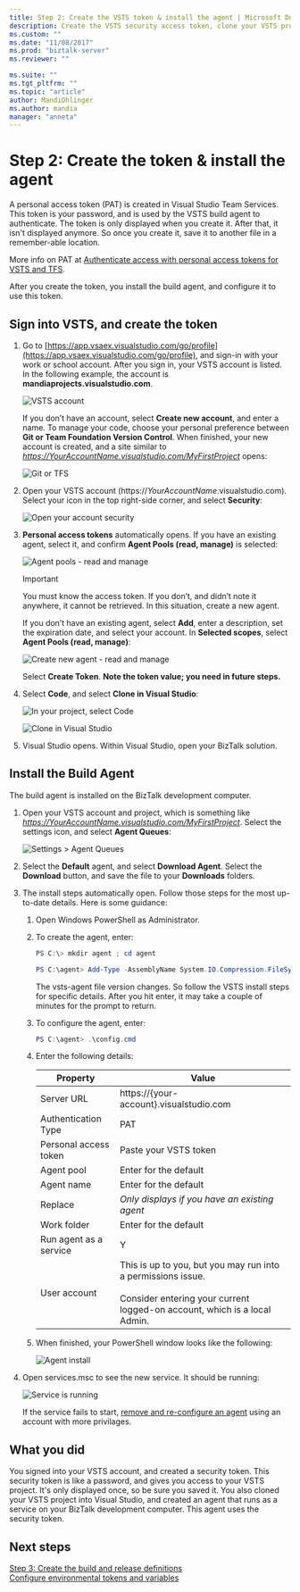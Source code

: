 ```yaml
---
title: Step 2: Create the VSTS token & install the agent | Microsoft Docs
description: Create the VSTS security access token, clone your VSTS project into Visual Studio, and install the build agent to automate deployment of your BizTalk Server projects
ms.custom: ""
ms.date: "11/08/2017"
ms.prod: "biztalk-server"
ms.reviewer: ""

ms.suite: ""
ms.tgt_pltfrm: ""
ms.topic: "article"
author: MandiOhlinger
ms.author: mandia
manager: "anneta"
---
```


# Step 2: Create the token & install the agent

A personal access token (PAT) is created in Visual Studio Team Services. This token is your password, and is used by the VSTS build agent to authenticate. The token is only displayed when you create it. After that, it isn't displayed anymore. So once you create it, save it to another file in a remember-able location. 

More info on PAT at [Authenticate access with personal access tokens for VSTS and TFS](https://docs.microsoft.com/vsts/accounts/use-personal-access-tokens-to-authenticate). 

After you create the token, you install the build agent, and configure it to use this token. 

## Sign into VSTS, and create the token
1. Go to [https://app.vsaex.visualstudio.com/go/profile](https://app.vsaex.visualstudio.com/go/profile), and sign-in with your work or school account. After you sign in, your VSTS account is listed. In the following example, the account is **mandiaprojects.visualstudio.com**.  

    ![VSTS account](../core/media/team-services-accounts.png)

    If you don’t have an account, select **Create new account**, and enter a name. To manage your code, choose your personal preference between **Git or Team Foundation Version Control**. When finished, your new account is created, and a site similar to *https://YourAccountName.visualstudio.com/MyFirstProject* opens:  

    ![Git or TFS](../core/media/git-or-team-foundation.png)

2. Open your VSTS account (https://*YourAccountName*.visualstudio.com). Select your icon in the top right-side corner, and select **Security**: 

    ![Open your account security](../core/media/vsts-account-security.png)

3. **Personal access tokens** automatically opens. If you have an existing agent, select it, and confirm **Agent Pools (read, manage)** is selected:

    ![Agent pools - read and manage](../core/media/agent-pools-read-manage.png)

    > [!IMPORTANT]
    > You must know the access token. If you don’t, and didn’t note it anywhere, it cannot be retrieved. In this situation, create a new agent. 

    If you don’t have an existing agent, select **Add**, enter a description, set the expiration date, and select your account. In **Selected scopes**, select **Agent Pools (read, manage)**: 

    ![Create new agent - read and manage](../core/media/vsts-new-build-agent.png)

    Select **Create Token**. **Note the token value; you need in future steps.**

4. Select **Code**, and select **Clone in Visual Studio**:  

    ![In your project, select Code](../core/media/vsts-project-code.png)  

    ![Clone in Visual Studio](../core/media/vsts-clone-in-visual-studio.png)

5. Visual Studio opens. Within Visual Studio, open your BizTalk solution. 

## Install the Build Agent

The build agent is installed on the BizTalk development computer. 

1. Open your VSTS account and project, which is something like *https://YourAccountName.visualstudio.com/MyFirstProject*. Select the settings icon, and select **Agent Queues**:  

    ![Settings > Agent Queues](../core/media/vsts-settings-agent-queues.png)

2. Select the **Default** agent, and select **Download Agent**. Select the **Download** button, and save the file to your **Downloads** folders.

3. The install steps automatically open. Follow those steps for the most up-to-date details. Here is some guidance: 

    1. Open Windows PowerShell as Administrator.

    2. To create the agent, enter: 

        ```powershell
        PS C:\> mkdir agent ; cd agent  

        PS C:\agent> Add-Type -AssemblyName System.IO.Compression.FileSystem ; [System.IO.Compression.ZipFile]::ExtractToDirectory("$HOME\Downloads\vsts-agent-win7-x64-2.124.0.zip", "$PWD")
        ```
    
        The vsts-agent file version changes. So follow the VSTS install steps for specific details. After you hit enter, it may take a couple of minutes for the prompt to return. 

    3. To configure the agent, enter: 

        ```powershell
        PS C:\agent> .\config.cmd
        ```

    4. Enter the following details:  
        
        | Property | Value |
        | --- | --- |
        | Server URL| https://{your-account}.visualstudio.com |
        | Authentication Type | PAT |
        | Personal access token | Paste your VSTS token |
        | Agent pool | Enter for the default |
        | Agent name | Enter for the default |
        | Replace | *Only displays if you have an existing agent* |
        | Work folder | Enter for the default |
        | Run agent as a service | Y |
        | User account | This is up to you, but you may run into a permissions issue. <br/><br/>Consider entering your current logged-on account, which is a local Admin. |

    5. When finished, your PowerShell window looks like the following:  
    
        ![Agent install](../core/media/vsts-agent-powershell-install.png)

4. Open services.msc to see the new service. It should be running:  

    ![Service is running](../core/media/vsts-service.png)

    If the service fails to start, [remove and re-configure an agent](https://docs.microsoft.com/vsts/build-release/actions/agents/v2-windows) using an account with more privilages.


## What you did

You signed into your VSTS account, and created a security token. This security token is like a password, and gives you access to your VSTS project. It's only displayed once, so be sure you saved it. You also cloned your VSTS project into Visual Studio, and created an agent that runs as a service on your BizTalk development computer. This agent uses the security token. 

## Next steps
[Step 3: Create the build and release definitions](feature-pack-add-build-release-definitions.md)  
[Configure environmental tokens and variables](configure-environmental-tokens-and-variables-for-automatic-deployment.md)